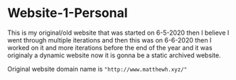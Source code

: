 # Website-1-Personal
This is my original/old website that was started on 6-5-2020 then I believe I went through multiple iterations and then this was on 6-6-2020 then I worked on it and more iterations before the end of the year and it was originaly a dynamic website now it is gonna be a static archived website.

Original website domain name is `"http://www.matthewh.xyz/"`
